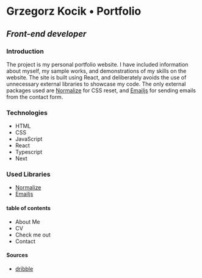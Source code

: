 # Grzegorz Kocik &#8226; Portfolio
## _Front-end developer_

### Introduction
The project is my personal portfolio website. I have included information about myself, my sample works, and demonstrations of my skills on the website. The site is built using React, and deliberately avoids the use of unnecessary external libraries to showcase my code. The only external packages used are [Normalize] for CSS reset, and [Emailjs] for sending emails from the contact form. 

### Technologies
- HTML
- CSS
- JavaScript
- React
- Typescript
- Next

### Used Libraries
- [Normalize]
- [Emailjs]

#### table of contents
- About Me
- CV
- Check me out
- Contact


#### Sources
- [dribble]


[dribble]: <https://dribbble.com/>
[Normalize]: <https://github.com/necolas/normalize.css/>
[Emailjs]: <https://www.emailjs.com/>